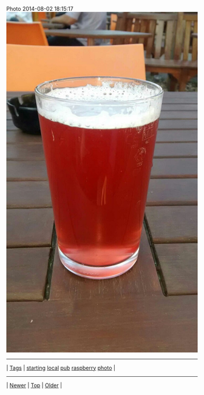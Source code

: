 <!--
title: Photo 2014-08-02 18
date: 2020-06-28T15:02:25.099Z
tags: starting, local, pub, raspberry, photo
-->












Photo 2014-08-02 18:15:17
![](93606392807-0.jpg)

<!--BOTTOM-POST-NAVIGATION-->
---

| [Tags](tags.md) | [starting](tag-starting.md) [local](tag-local.md) [pub](tag-pub.md) [raspberry](tag-raspberry.md) [photo](tag-photo.md) |

---

| [Newer](92954565237.md) | [Top](index.md) | [Older](93606770087.md) |